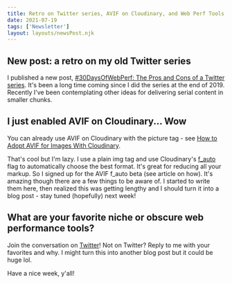 ```yaml
---
title: Retro on Twitter series, AVIF on Cloudinary, and Web Perf Tools
date: 2021-07-19
tags: ['Newsletter']
layout: layouts/newsPost.njk
---
```

## New post: a retro on my old Twitter series
I published a new post, [#30DaysOfWebPerf: The Pros and Cons of a Twitter series](https://sia.codes/posts/30-days-web-perf/). It's been a long time coming since I did the series at the end of 2019. Recently I've been contemplating other ideas for delivering serial content in smaller chunks.

## I just enabled AVIF on Cloudinary... Wow
You can already use AVIF on Cloudinary with the picture tag - see [How to Adopt AVIF for Images With Cloudinary](https://cloudinary.com/blog/how_to_adopt_avif_for_images_with_cloudinary).

That's cool but I'm lazy. I use a plain img tag and use Cloudinary's [f_auto](https://cloudinary.com/documentation/image_transformations#automatic_format_selection_f_auto) flag to automatically choose the best format. It's great for reducing all your markup. So I signed up for the AVIF f_auto beta (see article on how). It's amazing though there are a few things to be aware of. I started to write them here, then realized this was getting lengthy and I should turn it into a blog post - stay tuned (hopefully) next week!

## What are your favorite niche or obscure web performance tools?

Join the conversation on [Twitter](https://twitter.com/TheGreenGreek/status/1417237545230950410)! Not on Twitter? Reply to me with your favorites and why. I might turn this into another blog post but it could be huge lol.

Have a nice week, y'all!
